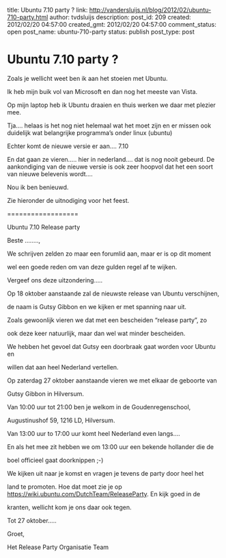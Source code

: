 title: Ubuntu 7.10 party ?
link: http://vandersluijs.nl/blog/2012/02/ubuntu-710-party.html
author: tvdsluijs
description: 
post_id: 209
created: 2012/02/20 04:57:00
created_gmt: 2012/02/20 04:57:00
comment_status: open
post_name: ubuntu-710-party
status: publish
post_type: post

# Ubuntu 7.10 party ?

Zoals je wellicht weet ben ik aan het stoeien met Ubuntu.  
  
Ik heb mijn buik vol van Microsoft en dan nog het meeste van Vista.  
  
Op mijn laptop heb ik Ubuntu draaien en thuis werken we daar met plezier mee.  
  
Tja…. helaas is het nog niet helemaal wat het moet zijn en er missen ook duidelijk wat belangrijke programma’s onder linux (ubuntu)  
  
Echter komt de nieuwe versie er aan…. 7.10  
  
En dat gaan ze vieren….. hier in nederland…. dat is nog nooit gebeurd. De aankondiging van de nieuwe versie is ook zeer hoopvol dat het een soort van nieuwe belevenis wordt….  
  
Nou ik ben benieuwd.  
  
Zie hieronder de uitnodiging voor het feest.  
  
==================  
  
Ubuntu 7.10 Release party  
  
Beste ……..,  
  
  
We schrijven zelden zo maar een forumlid aan, maar er is op dit moment  
  
wel een goede reden om van deze gulden regel af te wijken.  
  
Vergeef ons deze uitzondering…..  
  
  
Op 18 oktober aanstaande zal de nieuwste release van Ubuntu verschijnen,  
  
de naam is Gutsy Gibbon en we kijken er met spanning naar uit.  
  
  
Zoals gewoonlijk vieren we dat met een bescheiden “release party”, zo  
  
ook deze keer natuurlijk, maar dan wel wat minder bescheiden.  
  
  
We hebben het gevoel dat Gutsy een doorbraak gaat worden voor Ubuntu en  
  
willen dat aan heel Nederland vertellen.  
  
  
Op zaterdag 27 oktober aanstaande vieren we met elkaar de geboorte van  
  
Gutsy Gibbon in Hilversum.  
  
  
Van 10:00 uur tot 21:00 ben je welkom in de Goudenregenschool,  
  
Augustinushof 59, 1216 LD, Hilversum.  
  
  
Van 13:00 uur to 17:00 uur komt heel Nederland even langs….  
  
  
En als het mee zit hebben we om 13:00 uur een bekende hollander die de  
  
boel officieel gaat doorknippen ;-)  
  
  
We kijken uit naar je komst en vragen je tevens de party door heel het  
  
land te promoten. Hoe dat moet zie je op  
<https://wiki.ubuntu.com/DutchTeam/ReleaseParty>. En kijk goed in de  
  
kranten, wellicht kom je ons daar ook tegen.  
  
  
Tot 27 oktober…..  
  
  
Groet,  
  
  
Het Release Party Organisatie Team